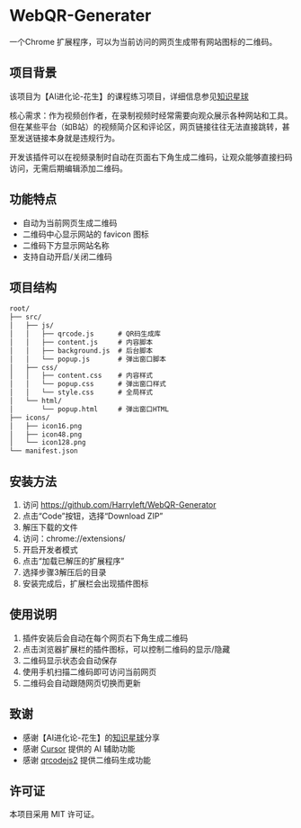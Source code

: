 # WebQR-Generater

一个Chrome 扩展程序，可以为当前访问的网页生成带有网站图标的二维码。

## 项目背景

该项目为【AI进化论-花生】的课程练习项目，详细信息参见[知识星球](https://articles.zsxq.com/id_pi7w45s5sqg3.html)

核心需求：作为视频创作者，在录制视频时经常需要向观众展示各种网站和工具。但在某些平台（如B站）的视频简介区和评论区，网页链接往往无法直接跳转，甚至发送链接本身就是违规行为。

开发该插件可以在视频录制时自动在页面右下角生成二维码，让观众能够直接扫码访问，无需后期编辑添加二维码。


## 功能特点

- 自动为当前网页生成二维码
- 二维码中心显示网站的 favicon 图标
- 二维码下方显示网站名称
- 支持自动开启/关闭二维码

## 项目结构

```markdown
root/
├── src/
│   ├── js/
│   │   ├── qrcode.js      # QR码生成库
│   │   ├── content.js     # 内容脚本
│   │   ├── background.js  # 后台脚本
│   │   └── popup.js       # 弹出窗口脚本
│   ├── css/
│   │   ├── content.css    # 内容样式
│   │   └── popup.css      # 弹出窗口样式
│   │   └── style.css      # 全局样式
│   └── html/
│       └── popup.html     # 弹出窗口HTML
├── icons/
│   ├── icon16.png
│   ├── icon48.png
│   └── icon128.png
└── manifest.json
```

## 安装方法

1. 访问 https://github.com/Harryleft/WebQR-Generator
2. 点击“Code”按钮，选择“Download ZIP”   
3. 解压下载的文件
4. 访问：chrome://extensions/
5. 开启开发者模式
6. 点击“加载已解压的扩展程序”
7. 选择步骤3解压后的目录
8. 安装完成后，扩展栏会出现插件图标

## 使用说明
1. 插件安装后会自动在每个网页右下角生成二维码
2. 点击浏览器扩展栏的插件图标，可以控制二维码的显示/隐藏
3. 二维码显示状态会自动保存
4. 使用手机扫描二维码即可访问当前网页
5. 二维码会自动跟随网页切换而更新 


## 致谢

- 感谢【AI进化论-花生】的[知识星球](https://articles.zsxq.com/id_pi7w45s5sqg3.html)分享
- 感谢 [Cursor](https://www.cursor.com/) 提供的 AI 辅助功能
- 感谢 [qrcodejs2](https://github.com/davidshimjs/qrcodejs) 提供二维码生成功能


## 许可证

本项目采用 MIT 许可证。
